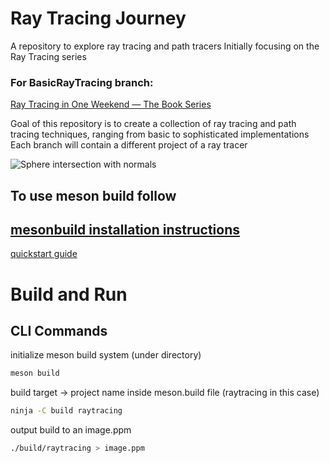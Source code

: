 # Ray Tracing Journey
A repository to explore ray tracing and path tracers
Initially focusing on the Ray Tracing series

### For BasicRayTracing branch:
[Ray Tracing in One Weekend — The Book Series](https://raytracing.github.io/books/RayTracingInOneWeekend.html)

Goal of this repository is to create a collection of ray tracing and path tracing techniques, ranging from basic to sophisticated implementations
Each branch will contain a different project of a ray tracer

![Sphere intersection with normals](https://github.com/NikosKaloritis/RayTracingJourney/assets/115344643/972082f3-233b-4f40-a57b-7930a025128e)


## To use meson build follow

[mesonbuild installation instructions](https://mesonbuild.com/SimpleStart.html)
---
[quickstart guide](https://mesonbuild.com/Quick-guide.html)

# Build and Run
## CLI Commands

initialize meson build system  (under directory)

```bash
meson build
```

build target -> project name inside meson.build file (raytracing in this case)

```bash
ninja -C build raytracing
```

output build to an image.ppm

```bash
./build/raytracing > image.ppm
```
